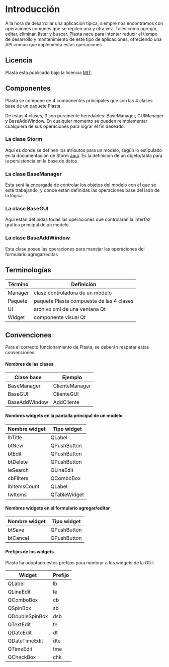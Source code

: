 # Introducción

A la hora de desarrollar una aplicación típica, siempre nos encontramos con operaciones comunes que se repiten una y otra vez. Tales como agregar, editar, eliminar, listar y buscar. Plasta nace para intentar reducir el tiempo de desarrollo y mantenimiento de este tipo de aplicaciones, ofreciendo una API común que implementa estas operaciones.


## Licencia

Plasta está publicado bajo la licencia [MIT](http://www.opensource.org/licenses/MIT).

## Componentes

Plasta se compone de 4 componentes principales que son las 4 clases base de un paquete Plasta.

De estas 4 clases, 3 son puramente heredables: BaseManager, GUIManager y BaseAddWindow. En cualquier momento se pueden reimplementar cualquiera de sus operaciones para lograr el fin deseado.

### La clase Storm

Aquí es donde se definen los atributos para un modelo, según lo estipulado en la documentación de Storm [aquí](https://storm.canonical.com/Tutorial#The_Storm_base_class). Es la definición de un objeto/tabla para la persistencia en la base de datos.

### La clase BaseManager 

Ésta será la encargada de controlar los objetos del modelo con el que se esté trabajando, y donde están definidas las operaciones base del lado de la lógica.

### La clase BaseGUI

Aquí están definidas todas las operaciones que controlarán la interfaz gráfica principal de un modelo. 

### La clase BaseAddWindow

Esta clase posee las operaciones para manejar las operaciones del formulario  agregar/editar.

## Terminologías

| Término | Definición |
|-|-|
| Manager | clase controladora de un modelo |
| Paquete | paquete Plasta compuesta de las 4 clases |
| UI | archivo xml de una ventana Qt |
| Widget | componente visual Qt |

## Convenciones

Para el correcto funcionamiento de Plasta, se deberán respetar estas convenciones:

#### Nombres de las clases

| Clase base | Ejemplo |
|-|-|
| BaseManager     | ClienteManager |
| BaseGUI         | ClienteGUI |
| BaseAddWindow   | AddCliente |

#### Nombres widgets en la pantalla principal de un modelo

| Nombre widget | Tipo widget |
|-|-|
| lbTitle      | QLabel |
| btNew        | QPushButton |
| btEdit       | QPushButton |
| btDelete     | QPushButton |
| leSearch     | QLineEdit |
| cbFilters    | QComboBox |
| lbItemsCount | QLabel |
| twItems      | QTableWidget |

#### Nombres widgets en el formulario agregar/editar

| Nombre widget | Tipo widget |
|-|-|
| btSave        | QPushButton |
| btCancel      | QPushButton |


#### Prefijos de los widgets

Plasta ha adoptado estos prefijos para nombrar a los widgets de la GUI:

| Widget | Prefijo |
|--------|---------|
| QLabel         | lb |
| QLineEdit      | le |
| QComboBox      | cb |
| QSpinBox       | sb |
| QDoubleSpinBox | dsb |
| QTextEdit      | te |
| QDateEdit      | dt |
| QDateTimeEdit  | dte |
| QTimeEdit      | tme |
| QCheckBox      | chk |